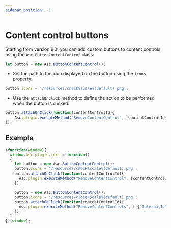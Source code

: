 ```yaml
---
sidebar_position: -1
---
```


# Content control buttons

Starting from version 9.0, you can add custom buttons to content controls using the `Asc.ButtonContentControl` class:

``` ts
let button = new Asc.ButtonContentControl();
```

- Set the path to the icon displayed on the button using the `icons` property:

``` ts
button.icons = '/resources/check%scale%(default).png';
```

- Use the `attachOnClick` method to define the action to be performed when the button is clicked:

``` ts
button.attachOnClick(function(contentControlId){
    Asc.plugin.executeMethod("RemoveContentControl", [contentControlId]);
});
```

## Example

``` ts
(function(window){
  window.Asc.plugin.init = function()
  {
    let button = new Asc.ButtonContentControl();
    button.icons = '/resources/check%scale%(default).png';
    button.attachOnClick(function(contentControlId){
      Asc.plugin.executeMethod("RemoveContentControl", [contentControlId]);
    });
 
    button = new Asc.ButtonContentControl();
    button.icons = '/resources/close%scale%(default).png';
    button.attachOnClick(function(contentControlId){
      Asc.plugin.executeMethod("RemoveContentControls", [[{"InternalId": contentControlId}]]);
    });
  }
})(window);
```
